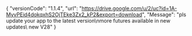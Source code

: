 { "versionCode": "1.1.4", "url": "https://drive.google.com/u/2/uc?id=1A-MyvPEid4dokqxhS2OjTEke3Zx2_kP2&export=download", "Message": "pls update your app to the latest version\nmore futures available in new updates\ new V28" }
